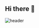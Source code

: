 ## Hi there 👋

![header](https://capsule-render.vercel.app/api?type=waving&color=gradient&height=300&section=header&text=Welcome%20to%20yoonhee's%20Github%20%F0%9F%A4%97)

<!--
**CHYHEE/CHYHEE** is a ✨ _special_ ✨ repository because its `README.md` (this file) appears on your GitHub profile.

Here are some ideas to get you started:
- 🔭 I’m currently working on ...
- 🌱 I’m currently learning ...
- 👯 I’m looking to collaborate on ...
- 🤔 I’m looking for help with ...
- 💬 Ask me about ...
- 📫 How to reach me: ...
- 😄 Pronouns: ...
- ⚡ Fun fact: ...
-->
